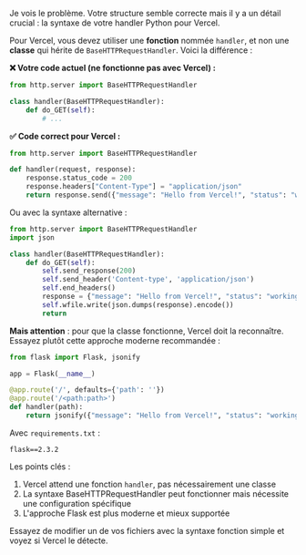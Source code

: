 Je vois le problème. Votre structure semble correcte mais il y a un détail crucial : la syntaxe de votre handler Python pour Vercel.

Pour Vercel, vous devez utiliser une **fonction** nommée `handler`, et non une **classe** qui hérite de `BaseHTTPRequestHandler`. Voici la différence :

**❌ Votre code actuel (ne fonctionne pas avec Vercel) :**
```python
from http.server import BaseHTTPRequestHandler

class handler(BaseHTTPRequestHandler):
    def do_GET(self):
        # ...
```

**✅ Code correct pour Vercel :**
```python
from http.server import BaseHTTPRequestHandler

def handler(request, response):
    response.status_code = 200
    response.headers["Content-Type"] = "application/json"
    return response.send({"message": "Hello from Vercel!", "status": "working"})
```

Ou avec la syntaxe alternative :
```python
from http.server import BaseHTTPRequestHandler
import json

class handler(BaseHTTPRequestHandler):
    def do_GET(self):
        self.send_response(200)
        self.send_header('Content-type', 'application/json')
        self.end_headers()
        response = {"message": "Hello from Vercel!", "status": "working"}
        self.wfile.write(json.dumps(response).encode())
        return
```

**Mais attention** : pour que la classe fonctionne, Vercel doit la reconnaître. Essayez plutôt cette approche moderne recommandée :

```python
from flask import Flask, jsonify

app = Flask(__name__)

@app.route('/', defaults={'path': ''})
@app.route('/<path:path>')
def handler(path):
    return jsonify({"message": "Hello from Vercel!", "status": "working"})
```

Avec `requirements.txt` :
```
flask==2.3.2
```

Les points clés :
1. Vercel attend une fonction `handler`, pas nécessairement une classe
2. La syntaxe BaseHTTPRequestHandler peut fonctionner mais nécessite une configuration spécifique
3. L'approche Flask est plus moderne et mieux supportée

Essayez de modifier un de vos fichiers avec la syntaxe fonction simple et voyez si Vercel le détecte.
